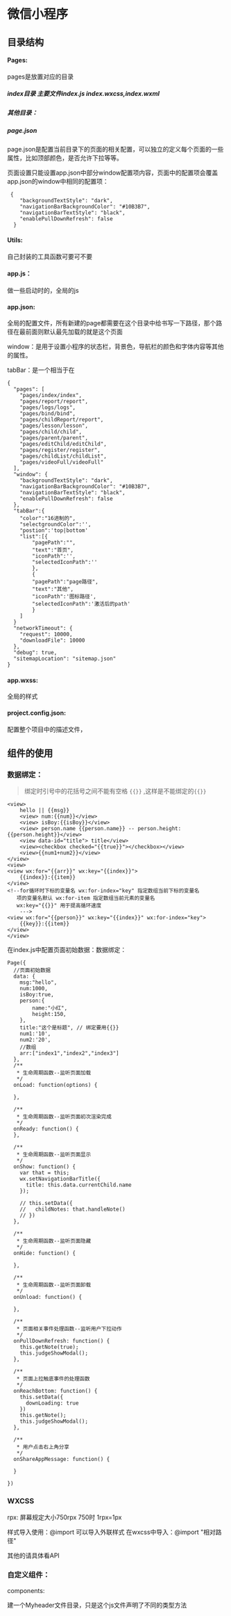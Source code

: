 # 微信小程序

## 目录结构

#### Pages:

pages是放置对应的目录

##### index目录 主要文件index.js index.wxcss,index.wxml

##### 其他目录：

##### page.json

page.json是配置当前目录下的页面的相关配置，可以独立的定义每个页面的一些属性，比如顶部颜色，是否允许下拉等等。

页面设置只能设置app.json中部分window配置项内容，页面中的配置项会覆盖app.json的window中相同的配置项：

```
 {
    "backgroundTextStyle": "dark",
    "navigationBarBackgroundColor": "#10B3B7",
    "navigationBarTextStyle": "black",
    "enablePullDownRefresh": false
  }
```



#### Utils:

自己封装的工具函数可要可不要

#### app.js：

做一些启动时的，全局的js

#### app.json:

全局的配置文件，所有新建的page都需要在这个目录中给书写一下路径，那个路径在最前面则默认最先加载的就是这个页面

window：是用于设置小程序的状态栏，背景色，导航栏的颜色和字体内容等其他的属性。

tabBar：是一个相当于在

```
{
  "pages": [
    "pages/index/index",
    "pages/report/report",
    "pages/logs/logs",
    "pages/bind/bind",
    "pages/childReport/report",
    "pages/lesson/lesson",
    "pages/child/child",
    "pages/parent/parent",
    "pages/editChild/editChild",
    "pages/register/register",
    "pages/childList/childList",
    "pages/videoFull/videoFull"
  ],
  "window": {
    "backgroundTextStyle": "dark",
    "navigationBarBackgroundColor": "#10B3B7",
    "navigationBarTextStyle": "black",
    "enablePullDownRefresh": false
  },
  "tabBar":{
  	"color":"16进制的",
  	"selectgroundColor":'',
  	"postion":'top|bottom'
  	"list":[{
  		"pagePath":"",
  		"text":"首页",
  		"iconPath":'',
  		"selectedIconPath":''
  	    },
  	    {
  		"pagePath":"page路径",
  		"text":"其他",
  		"iconPath":'图标路径',
  		"selectedIconPath":'激活后的path'
  	    }
  	]
  }
  "networkTimeout": {
    "request": 10000,
    "downloadFile": 10000
  },
  "debug": true,
  "sitemapLocation": "sitemap.json"
}
```



#### app.wxss:

全局的样式

#### project.config.json: 

配置整个项目中的描述文件，



## 组件的使用

### 数据绑定：

> 绑定时引号中的花括号之间不能有空格 `{{}}` ,这样是不能绑定的`{{}}`

```
<view>
	hello || {{msg}}
	<view> num:{{num}}</view>
	<view> isBoy:{{isBoy}}</view>
	<view> person.name {{person.name}} -- person.height:{{person.height}}</view>
	<view data-id="title"> title</view>
	<view><checkbox checked="{{true}}"></checkbox></view>
	<view>{{num1+num2}}</view>
</view>
<view>
<view wx:for="{{arr}}" wx:key="{{index}}">
	{{index}}:{{item}}
</view>
<!--for循环时下标的变量名 wx:for-index="key" 指定数组当前下标的变量名 
   项的变量名默认 wx:for-item 指定数组当前元素的变量名
   wx:key="{{}}" 用于提高循环速度
	--->
<view wx:for="{{person}}" wx:key="{{index}}" wx:for-index="key">
	{{key}}:{{item}}
</view>
</view>
```

在index.js中配置页面初始数据：数据绑定：

```
Page({
  //页面初始数据
  data: {
    msg:"hello",
    num:1000,
    isBoy:true,
    person:{
    	name:"小红",
    	height:150,
    },
    title:"这个是标题", // 绑定要用{{}}
    num1:'10',
    num2:'20',
    //数组
    arr:["index1","index2","index3"]
  },
  /**
   * 生命周期函数--监听页面加载
   */
  onLoad: function(options) {
    
  },

  /**
   * 生命周期函数--监听页面初次渲染完成
   */
  onReady: function() {
  },

  /**
   * 生命周期函数--监听页面显示
   */
  onShow: function() {
    var that = this;
    wx.setNavigationBarTitle({
      title: this.data.currentChild.name
    });

    // this.setData({
    //   childNotes: that.handleNote()
    // })
  },

  /**
   * 生命周期函数--监听页面隐藏
   */
  onHide: function() {

  },

  /**
   * 生命周期函数--监听页面卸载
   */
  onUnload: function() {

  },

  /**
   * 页面相关事件处理函数--监听用户下拉动作
   */
  onPullDownRefresh: function() {
    this.getNote(true);
    this.judgeShowModal();
  },

  /**
   * 页面上拉触底事件的处理函数
   */
  onReachBottom: function() {
    this.setData({
      downLoading: true
    })
    this.getNote();
    this.judgeShowModal();
  },

  /**
   * 用户点击右上角分享
   */
  onShareAppMessage: function() {

  }
 
})

```

### WXCSS

rpx: 屏幕规定大小750rpx 750时 1rpx=1px

样式导入使用：@import 可以导入外联样式  在wxcss中导入：@import  "相对路径"

其他的请具体看API

### 自定义组件：

components:

​建一个Myheader文件目录，只是这个js文件声明了不同的类型方法




